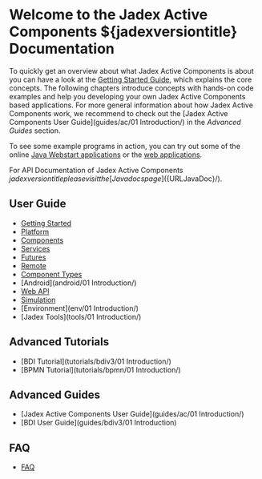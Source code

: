 # Welcome to the Jadex Active Components ${jadexversiontitle} Documentation

To quickly get an overview about what Jadex Active Components is about you can have a look at the [Getting Started Guide](getting-started/getting-started), which explains the core concepts.
The following chapters introduce concepts with hands-on code examples and help you developing your own Jadex Active Components based applications.
For more general information about how Jadex Active Components work, we recommend to check out the [Jadex Active Components User Guide](guides/ac/01 Introduction/) in the *Advanced Guides* section.

To see some example programs in action, you can try out some of the online [Java Webstart applications](${URLJadexExamples}) or the [web applications](https://www.activecomponents.org/jadex-applications-web/).

For API Documentation of Jadex Active Components ${jadexversiontitle} please visit the [Javadocs page](${URLJavaDoc}/).

## User Guide
  * [Getting Started](getting-started/getting-started/)
  * [Platform](platform/platform/)  
  * [Components](components/components/)  
  * [Services](services/services/)
  * [Futures](futures/futures/)
  * [Remote](remote/remote/)
  * [Component Types](component-types/component-types/)
  * [Android](android/01 Introduction/)
  * [Web API](webapi/webapi/)
  * [Simulation](simulation/simulation/)
  * [Environment](env/01 Introduction/)
  * [Jadex Tools](tools/01 Introduction/)

## Advanced Tutorials
 * [BDI Tutorial](tutorials/bdiv3/01 Introduction/)
 * [BPMN Tutorial](tutorials/bpmn/01 Introduction/)

## Advanced Guides
 * [Jadex Active Components User Guide](guides/ac/01 Introduction/)
 * [BDI User Guide](guides/bdiv3/01 Introduction)  

## FAQ
 * [FAQ](faq/faq/)